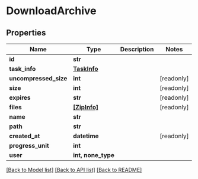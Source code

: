 # DownloadArchive


## Properties

Name | Type | Description | Notes
------------ | ------------- | ------------- | -------------
**id** | **str** |  | 
**task_info** | [**TaskInfo**](TaskInfo.md) |  | 
**uncompressed_size** | **int** |  | [readonly] 
**size** | **int** |  | [readonly] 
**expires** | **str** |  | [readonly] 
**files** | [**[ZipInfo]**](ZipInfo.md) |  | [readonly] 
**name** | **str** |  | 
**path** | **str** |  | 
**created_at** | **datetime** |  | [readonly] 
**progress_unit** | **int** |  | 
**user** | **int, none_type** |  | 

[[Back to Model list]](../#documentation-for-models) [[Back to API list]](../#documentation-for-api-endpoints) [[Back to README]](../)


